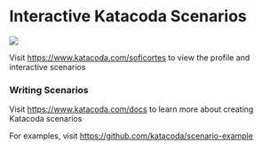 # Interactive Katacoda Scenarios

[![](http://shields.katacoda.com/katacoda/soficortes/count.svg)](https://www.katacoda.com/soficortes "Get your profile on Katacoda.com")

Visit https://www.katacoda.com/soficortes to view the profile and interactive scenarios

### Writing Scenarios
Visit https://www.katacoda.com/docs to learn more about creating Katacoda scenarios

For examples, visit https://github.com/katacoda/scenario-example

